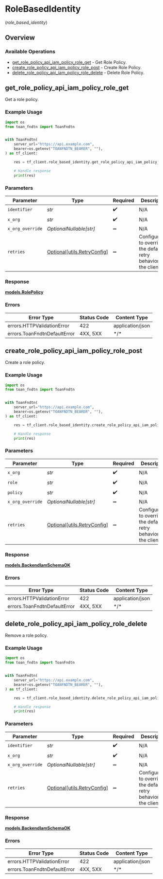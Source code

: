 # RoleBasedIdentity
(*role_based_identity*)

## Overview

### Available Operations

* [get_role_policy_api_iam_policy_role_get](#get_role_policy_api_iam_policy_role_get) - Get Role Policy.
* [create_role_policy_api_iam_policy_role_post](#create_role_policy_api_iam_policy_role_post) - Create Role Policy.
* [delete_role_policy_api_iam_policy_role_delete](#delete_role_policy_api_iam_policy_role_delete) - Delete Role Policy.

## get_role_policy_api_iam_policy_role_get

Get a role policy.

### Example Usage

<!-- UsageSnippet language="python" operationID="get_role_policy_api_iam_policy_role_get" method="get" path="/api/iam/policy/role" -->
```python
import os
from toan_fndtn import ToanFndtn


with ToanFndtn(
    server_url="https://api.example.com",
    bearer=os.getenv("TOANFNDTN_BEARER", ""),
) as tf_client:

    res = tf_client.role_based_identity.get_role_policy_api_iam_policy_role_get(identifier="ce72a702-b8a9-4c96-92ee-45d432b62cd7", x_org="<value>")

    # Handle response
    print(res)

```

### Parameters

| Parameter                                                           | Type                                                                | Required                                                            | Description                                                         |
| ------------------------------------------------------------------- | ------------------------------------------------------------------- | ------------------------------------------------------------------- | ------------------------------------------------------------------- |
| `identifier`                                                        | *str*                                                               | :heavy_check_mark:                                                  | N/A                                                                 |
| `x_org`                                                             | *str*                                                               | :heavy_check_mark:                                                  | N/A                                                                 |
| `x_org_override`                                                    | *OptionalNullable[str]*                                             | :heavy_minus_sign:                                                  | N/A                                                                 |
| `retries`                                                           | [Optional[utils.RetryConfig]](../../models/utils/retryconfig.md)    | :heavy_minus_sign:                                                  | Configuration to override the default retry behavior of the client. |

### Response

**[models.RolePolicy](../../models/rolepolicy.md)**

### Errors

| Error Type                   | Status Code                  | Content Type                 |
| ---------------------------- | ---------------------------- | ---------------------------- |
| errors.HTTPValidationError   | 422                          | application/json             |
| errors.ToanFndtnDefaultError | 4XX, 5XX                     | \*/\*                        |

## create_role_policy_api_iam_policy_role_post

Create a role policy.

### Example Usage

<!-- UsageSnippet language="python" operationID="create_role_policy_api_iam_policy_role_post" method="post" path="/api/iam/policy/role" -->
```python
import os
from toan_fndtn import ToanFndtn


with ToanFndtn(
    server_url="https://api.example.com",
    bearer=os.getenv("TOANFNDTN_BEARER", ""),
) as tf_client:

    res = tf_client.role_based_identity.create_role_policy_api_iam_policy_role_post(x_org="<value>", role="00000000-0000-0000-0000-000000000000", policy="00000000-0000-0000-0000-000000000000")

    # Handle response
    print(res)

```

### Parameters

| Parameter                                                           | Type                                                                | Required                                                            | Description                                                         |
| ------------------------------------------------------------------- | ------------------------------------------------------------------- | ------------------------------------------------------------------- | ------------------------------------------------------------------- |
| `x_org`                                                             | *str*                                                               | :heavy_check_mark:                                                  | N/A                                                                 |
| `role`                                                              | *str*                                                               | :heavy_check_mark:                                                  | N/A                                                                 |
| `policy`                                                            | *str*                                                               | :heavy_check_mark:                                                  | N/A                                                                 |
| `x_org_override`                                                    | *OptionalNullable[str]*                                             | :heavy_minus_sign:                                                  | N/A                                                                 |
| `retries`                                                           | [Optional[utils.RetryConfig]](../../models/utils/retryconfig.md)    | :heavy_minus_sign:                                                  | Configuration to override the default retry behavior of the client. |

### Response

**[models.BackendIamSchemaOK](../../models/backendiamschemaok.md)**

### Errors

| Error Type                   | Status Code                  | Content Type                 |
| ---------------------------- | ---------------------------- | ---------------------------- |
| errors.HTTPValidationError   | 422                          | application/json             |
| errors.ToanFndtnDefaultError | 4XX, 5XX                     | \*/\*                        |

## delete_role_policy_api_iam_policy_role_delete

Remove a role policy.

### Example Usage

<!-- UsageSnippet language="python" operationID="delete_role_policy_api_iam_policy_role_delete" method="delete" path="/api/iam/policy/role" -->
```python
import os
from toan_fndtn import ToanFndtn


with ToanFndtn(
    server_url="https://api.example.com",
    bearer=os.getenv("TOANFNDTN_BEARER", ""),
) as tf_client:

    res = tf_client.role_based_identity.delete_role_policy_api_iam_policy_role_delete(identifier="124a5829-9976-4a24-bb4a-83ddede95de9", x_org="<value>")

    # Handle response
    print(res)

```

### Parameters

| Parameter                                                           | Type                                                                | Required                                                            | Description                                                         |
| ------------------------------------------------------------------- | ------------------------------------------------------------------- | ------------------------------------------------------------------- | ------------------------------------------------------------------- |
| `identifier`                                                        | *str*                                                               | :heavy_check_mark:                                                  | N/A                                                                 |
| `x_org`                                                             | *str*                                                               | :heavy_check_mark:                                                  | N/A                                                                 |
| `x_org_override`                                                    | *OptionalNullable[str]*                                             | :heavy_minus_sign:                                                  | N/A                                                                 |
| `retries`                                                           | [Optional[utils.RetryConfig]](../../models/utils/retryconfig.md)    | :heavy_minus_sign:                                                  | Configuration to override the default retry behavior of the client. |

### Response

**[models.BackendIamSchemaOK](../../models/backendiamschemaok.md)**

### Errors

| Error Type                   | Status Code                  | Content Type                 |
| ---------------------------- | ---------------------------- | ---------------------------- |
| errors.HTTPValidationError   | 422                          | application/json             |
| errors.ToanFndtnDefaultError | 4XX, 5XX                     | \*/\*                        |